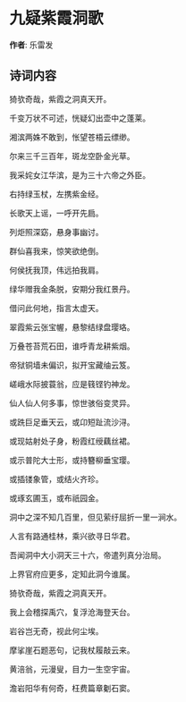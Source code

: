 # 九疑紫霞洞歌

**作者**: 乐雷发

## 诗词内容

猗欤奇哉，紫霞之洞真天开。

千变万状不可述，恍疑幻出壶中之蓬莱。

湘滨两姝不敢到，怅望苍梧云缥缈。

尔来三千三百年，斑龙空卧金光草。

我采姹女江华滨，是为三十六帝之外臣。

右持绿玉杖，左携紫金经。

长歌天上谣，一呼开先扃。

列炬照深窈，悬身事幽讨。

群仙喜我来，惊笑欲绝倒。

何侯抚我顶，伟远拍我肩。

绿华赠我金条脱，安期分我红景丹。

借问此何地，指言太虚天。

翠霞紫云张宝幄，悬黎结绿盘璎珞。

万叠苍苔荒石田，谁呼青龙耕紫烟。

帝狱铜墙未偏识，拟开宝藏䌷云笈。

嵯峨水际披蓑翁，应是篯铿钓神龙。

仙人仙人何多事，惊世骇俗变灵异。

或跣巨足垂天云，或卬短趾流沙浔。

或现姑射处子身，粉霞红绶藕丝裙。

或示普陀大士形，或持簪柳垂宝璎。

或插镂象管，或结火齐珍。

或琢玄圃玉，或布祇园金。

洞中之深不知几百里，但见萦纡屈折一里一涧水。

人言有路通桂林，乘兴欲寻日华君。

吾闻洞中大小洞天三十六，帝遣列真分治局。

上界官府应更多，定知此洞今谁属。

猗欤奇哉，紫霞之洞真天开。

我上会稽探禹穴，复浮沧海登天台。

岩谷岂无奇，视此何尘埃。

摩挲崖石题恶句，记我杖履敲云来。

黄涪翁，元漫叟，目力一生空宇宙。

澹岩阳华有何奇，枉费篇章劖石窦。

